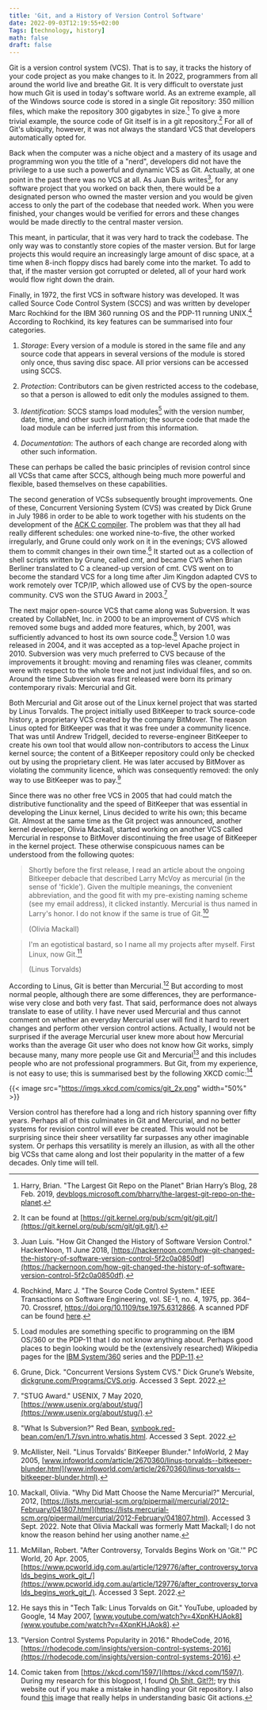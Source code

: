 ```yaml
---
title: 'Git, and a History of Version Control Software'
date: 2022-09-03T12:19:55+02:00
Tags: [technology, history]
math: false
draft: false
---
```


Git is a version control system (VCS). That is to say, it tracks the history of
your code project as you make changes to it. In 2022, programmers from all
around the world live and breathe Git. It is very difficult to overstate just
how much Git is used in today's software world. As an extreme example, all of
the Windows source code is stored in a single Git repository: 350 million
files, which make the repository 300 gigabytes in size.[^1] To give a more
trivial example, the source code of Git itself is in a git repository.[^2] For
all of Git's ubiquity, however, it was not always the standard VCS that
developers automatically opted for.

Back when the computer was a niche object and a mastery of its usage and
programming won you the title of a "nerd", developers did not have the
privilege to a use such a powerful and dynamic VCS as Git. Actually, at one
point in the past there was no VCS at all. As Juan Buis writes[^3], for any
software project that you worked on back then, there would be a designated
person who owned the master version and you would be given access to only the
part of the codebase that needed work.  When you were finished, your changes
would be verified for errors and these changes would be made directly to the
central master version.

This meant, in particular, that it was very hard to track the codebase. The
only way was to constantly store copies of the master version. But for large
projects this would require an increasingly large amount of disc space, at a
time when 8-inch floppy discs had barely come into the market. To add to that,
if the master version got corrupted or deleted, all of your hard work would
flow right down the drain.

Finally, in 1972, the first VCS in software history was developed. It was
called Source Code Control System (SCCS) and was written by developer Marc
Rochkind for the IBM 360 running OS and the PDP-11 running UNIX.[^4] According
to Rochkind, its key features can be summarised into four categories.

1. _Storage_: Every version of a module is stored in the same file and any
   source code that appears in several versions of the module is stored only
   once, thus saving disc space. All prior versions can be accessed using SCCS.

2. _Protection_: Contributors can be given restricted access to the codebase,
   so that a person is allowed to edit only the modules assigned to them.

3. _Identification_: SCCS stamps load modules[^5] with the version number,
   date, time, and other such information; the source code that made the load
   module can be inferred just from this information.

4. _Documentation_: The authors of each change are recorded along with other
   such information.

These can perhaps be called the basic principles of revision control since all
VCSs that came after SCCS, although being much more powerful and flexible, based
themselves on these capabilities.

The second generation of VCSs subsequently brought improvements.
One of these, Concurrent Versioning System (CVS) was created by Dick Grune in
July 1986 in order to be able to work together with his students on the
development of the [ACK C
compiler](https://en.wikipedia.org/wiki/Amsterdam_Compiler_Kit). The problem
was that they all had really different schedules: one worked nine-to-five, the
other worked irregularly, and Grune could only work on it in the evenings; CVS
allowed them to commit changes in their own time.[^6] It started out as a
collection of shell scripts written by Grune, called _cmt_, and became CVS when
Brian Berliner translated to C a cleaned-up version of cmt.  CVS went on to
become the standard VCS for a long time after Jim Kingdon adapted CVS to work
remotely over TCP/IP, which allowed use of CVS by the open-source community.
CVS won the STUG Award in 2003.[^7]

The next major open-source VCS that came along was Subversion. It was created
by CollabNet, Inc. in 2000 to be an improvement of CVS which removed some bugs
and added more features, which, by 2001, was sufficiently advanced to host its
own source code.[^8] Version 1.0 was released in 2004, and it was accepted as
a top-level Apache project in 2010. Subversion was very much preferred to CVS
because of the improvements it brought: moving and renaming files was cleaner,
commits were with respect to the whole tree and not just individual files, and
so on. Around the time Subversion was first released were born its primary
contemporary rivals: Mercurial and Git.

Both Mercurial and Git arose out of the Linux kernel project that was started
by Linus Torvalds. The project initially used BitKeeper to track source-code
history, a proprietary VCS created by the company BitMover. The reason Linus
opted for BitKeeper was that it was free under a community licence. That was
until Andrew Tridgell, decided to reverse-engineer BitKeeper to create his own
tool that would allow non-contributors to access the Linux kernel source; the
content of a BitKeeper repository could only be checked out by using the
proprietary client. He was later accused by BitMover as violating the community
licence, which was consequently removed: the only way to use BitKeeper was to
pay.[^9]

Since there was no other free VCS in 2005 that had could match the distributive
functionality and the speed of BitKeeper that was essential in developing the
Linux kernel, Linus decided to write his own; this became Git. Almost at the
same time as the Git project was announced, another kernel developer, Olivia
Mackall, started working on another VCS called Mercurial in response to
BitMover discontinuing the free usage of BitKeeper in the kernel project.
These otherwise conspicuous names can be understood from the following quotes:

> Shortly before the first release, I read an article about the ongoing
> Bitkeeper debacle that described Larry McVoy as mercurial (in the sense
> of 'fickle'). Given the multiple meanings, the convenient abbreviation,
> and the good fit with my pre-existing naming scheme (see my email
> address), it clicked instantly. Mercurial is thus named in Larry's
> honor. I do not know if the same is true of Git.[^10]
>
> (Olivia Mackall)

> I'm an egotistical bastard, so I name all my projects after myself. First
> Linux, now Git.[^11]
>
> (Linus Torvalds)

According to Linus, Git is better than Mercurial.[^12] But according to most
normal people, although there are some differences, they are performance-wise
very close and both very fast. That said, performance does not always translate
to ease of utility. I have never used Mercurial and thus cannot comment on
whether an everyday Mercurial user will find it hard to revert changes and
perform other version control actions. Actually, I would not be surprised if
the average Mercurial user knew more about how Mercurial works than the average
Git user who does not know how Git works, simply because many, many more people
use Git and Mercurial[^13] and this includes people who are not professional
programmers.  But Git, from my experience, is not easy to use; this is
summarised best by the following XKCD comic:[^14]

{{< image src="https://imgs.xkcd.com/comics/git_2x.png" width="50%" >}}

Version control has therefore had a long and rich history spanning over fifty
years. Perhaps all of this culminates in Git and Mercurial, and no better
systems for revision control will ever be created. This would not be surprising
since their sheer versatility far surpasses any other imaginable system.  Or
perhaps this versatility is merely an illusion, as with all the other big VCSs
that came along and lost their popularity in the matter of a few decades. Only
time will tell.

[^1]: Harry, Brian. "The Largest Git Repo on the Planet" Brian Harry’s Blog, 28 Feb. 2019, [devblogs.microsoft.com/bharry/the-largest-git-repo-on-the-planet](devblogs.microsoft.com/bharry/the-largest-git-repo-on-the-planet).

[^2]: It can be found at [https://git.kernel.org/pub/scm/git/git.git/](https://git.kernel.org/pub/scm/git/git.git/).

[^3]: Juan Luis. "How Git Changed the History of Software Version Control." HackerNoon, 11 June 2018, [https://hackernoon.com/how-git-changed-the-history-of-software-version-control-5f2c0a0850df](https://hackernoon.com/how-git-changed-the-history-of-software-version-control-5f2c0a0850df).

[^4]: Rochkind, Marc J. "The Source Code Control System." IEEE Transactions on Software Engineering, vol. SE-1, no. 4, 1975, pp. 364–70. Crossref, https://doi.org/10.1109/tse.1975.6312866. A scanned PDF can be found [here](https://basepath.com/aup/talks/SCCS-Slideshow.pdf).

[^5]: Load modules are something specific to programming on the IBM OS/360 or the PDP-11 that I do not know anything about. Perhaps good places to begin looking would be the (extensively researched) Wikipedia pages for the [IBM System/360](https://en.wikipedia.org/wiki/IBM_System/360#Operating_system_software) series and the [PDP-11](https://en.wikipedia.org/wiki/PDP-11).

[^6]: Grune, Dick. "Concurrent Versions System CVS." Dick Grune’s Website, [dickgrune.com/Programs/CVS.orig](dickgrune.com/Programs/CVS.orig). Accessed 3 Sept. 2022.

[^7]: "STUG Award." USENIX, 7 May 2020, [https://www.usenix.org/about/stug/](https://www.usenix.org/about/stug/).

[^8]: "What Is Subversion?" Red Bean, [svnbook.red-bean.com/en/1.7/svn.intro.whatis.html](svnbook.red-bean.com/en/1.7/svn.intro.whatis.html). Accessed 3 Sept. 2022.

[^9]: McAllister, Neil. "Linus Torvalds’ BitKeeper Blunder." InfoWorld, 2 May 2005, [www.infoworld.com/article/2670360/linus-torvalds--bitkeeper-blunder.html](www.infoworld.com/article/2670360/linus-torvalds--bitkeeper-blunder.html).

[^10]: Mackall, Olivia. "Why Did Matt Choose the Name Mercurial?" Mercurial, 2012, [https://lists.mercurial-scm.org/pipermail/mercurial/2012-February/041807.html](https://lists.mercurial-scm.org/pipermail/mercurial/2012-February/041807.html). Accessed 3 Sept. 2022. Note that Olivia Mackall was formerly Matt Mackall; I do not know the reason behind her using another name.

[^11]: McMillan, Robert. "After Controversy, Torvalds Begins Work on 'Git.'" PC World, 20 Apr. 2005, [https://www.pcworld.idg.com.au/article/129776/after_controversy_torvalds_begins_work_git_/](https://www.pcworld.idg.com.au/article/129776/after_controversy_torvalds_begins_work_git_/). Accessed 3 Sept. 2022.

[^12]: He says this in "Tech Talk: Linus Torvalds on Git." YouTube, uploaded by Google, 14 May 2007, [www.youtube.com/watch?v=4XpnKHJAok8](www.youtube.com/watch?v=4XpnKHJAok8).

[^13]: "Version Control Systems Popularity in 2016." RhodeCode, 2016, [https://rhodecode.com/insights/version-control-systems-2016](https://rhodecode.com/insights/version-control-systems-2016).

[^14]: Comic taken from [https://xkcd.com/1597/](https://xkcd.com/1597/). During my research for this blogpost, I found [Oh Shit, Git!?!](https://ohshitgit.com/); try this website out if you make a mistake in handling your Git repository. I also found [this](https://hackaday.com/wp-content/uploads/2017/04/flowgit.png) image that really helps in understanding basic Git actions.

